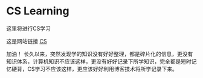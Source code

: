 # CS Learning  

这里将进行CS学习 

这是网站链接 [CS](https://csdiy.wiki/) 

加油！
	长久以来，突然发现学的知识没有好好整理，都是碎片化的信息，更没有知识体系，计算机知识不应该这样，更没有好好记录下所学知识，完全都是短时记忆硬背，CS学习不应该这样，更应该好好利用博客技术将所学记录下来。

